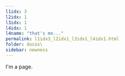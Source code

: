 ```yaml
---
l1idx: 3
l2idx: 1
l3idx: 1
l4idx: 1
l4name: "that's me..."
permalink: l1idx3_l2idx1_l3idx1_l4idx1.html
folder: docos\
sidebar: newness
---
```


I'm a page.
